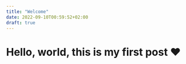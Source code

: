 ```yaml
---
title: "Welcome"
date: 2022-09-10T00:59:52+02:00
draft: true
---
```


# Hello, world, this is my first post ❤️
